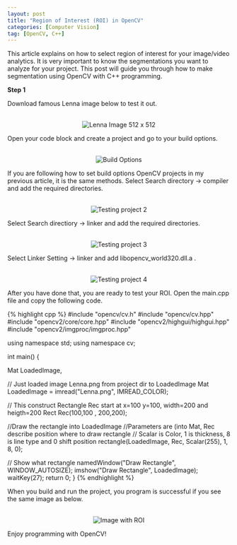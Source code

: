 ```yaml
---
layout: post
title: "Region of Interest (ROI) in OpenCV"
categories: [Computer Vision]
tag: [OpenCV, C++]
---
```


This article explains on how to select region of interest for your image/video analytics. It is very important to know the segmentations you want to analyze for your project. This post will guide you through how to make segmentation using OpenCV with C++ programming.

<strong>Step 1</strong>

Download famous Lenna image  below to test it out.

<!-- more -->

<p align="center">
  <br>
  <img src="/public/img/roi/Lenna.png" title="Lenna Image 512 x 512 ">
  <br>
</p>

Open your code block and create a project and go to your build options.

<p align="center">
  <br>
  <img src="/public/img/opencv_codeblock/build_test.png" title="Build Options">
  <br>
</p>

If you are following how to set build options  OpenCV projects in my previous article, it is the same methods. Select Search directory -> compiler and add the required directories.

<p align="center">
  <br>
  <img src="/public/img/opencv_codeblock/codeblocks_build.png" title="Testing project 2">
  <br>
</p>

Select Search directiory -> linker and add the required directories.
<p align="center">
  <br>
  <img src="/public/img/opencv_codeblock/codblock_build_link.png" title="Testing project 3">
  <br>
</p>

Select Linker Setting -> linker and add libopencv_world320.dll.a .

<p align="center">
  <br>
  <img src="/public/img/opencv_codeblock/codeblock_build_liner.png" title="Testing project 4">
  <br>
</p>

After you have done that, you are ready to test your ROI. Open the main.cpp file and copy the following code.

{% highlight cpp %}
#include "opencv/cv.h"
#include "opencv/cv.hpp"
#include "opencv2/core/core.hpp"
#include "opencv2/highgui/highgui.hpp"
#include "opencv2/imgproc/imgproc.hpp"

using namespace std;
using namespace cv;

int main() {

Mat LoadedImage,

// Just loaded image Lenna.png from project dir to LoadedImage Mat
 LoadedImage = imread("Lenna.png", IMREAD_COLOR);

// This construct Rectangle Rec start at x=100 y=100, width=200 and heigth=200
   Rect Rec(100,100 , 200,200);

//Draw the rectangle into LoadedImage
//Parameters are (into Mat, Rec describe position where to draw rectangle
// Scalar is Color, 1 is thickness, 8 is line type and 0 shift position
   rectangle(LoadedImage, Rec, Scalar(255), 1, 8, 0);

// Show what rectangle
   namedWindow("Draw Rectangle", WINDOW_AUTOSIZE);
   imshow("Draw Rectangle", LoadedImage);
   waitKey(27);
   return 0;
	}
{% endhighlight %}

When you build and run the project, you program is successful if you see the same image as below.

<p align="center">
  <br>
  <img src="/public/img/roi/Step2.JPG" title="Image with ROI ">
  <br>
</p>

Enjoy programming with OpenCV!
